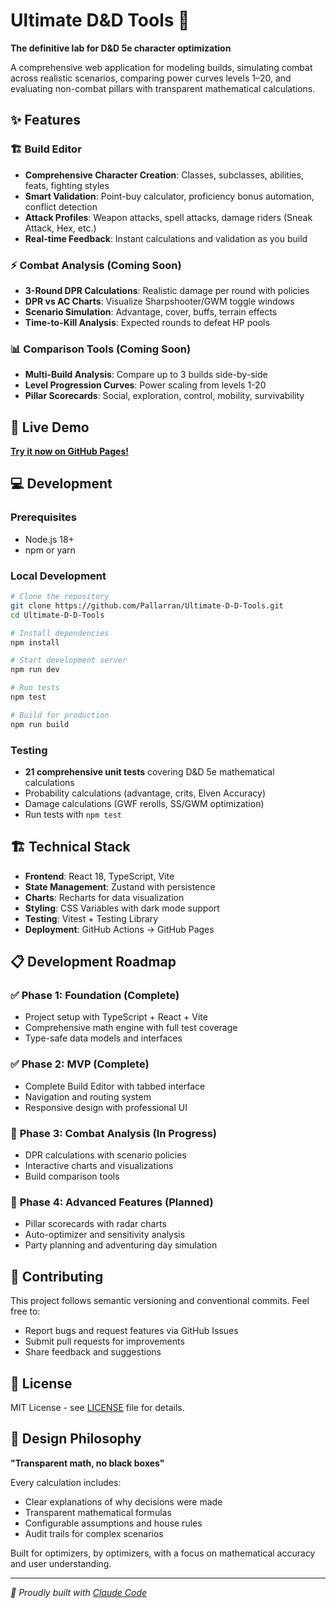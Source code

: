 # Ultimate D&D Tools 🎲

**The definitive lab for D&D 5e character optimization**

A comprehensive web application for modeling builds, simulating combat across realistic scenarios, comparing power curves levels 1–20, and evaluating non-combat pillars with transparent mathematical calculations.

## ✨ Features

### 🏗️ **Build Editor**
- **Comprehensive Character Creation**: Classes, subclasses, abilities, feats, fighting styles
- **Smart Validation**: Point-buy calculator, proficiency bonus automation, conflict detection
- **Attack Profiles**: Weapon attacks, spell attacks, damage riders (Sneak Attack, Hex, etc.)
- **Real-time Feedback**: Instant calculations and validation as you build

### ⚡ **Combat Analysis** (Coming Soon)
- **3-Round DPR Calculations**: Realistic damage per round with policies
- **DPR vs AC Charts**: Visualize Sharpshooter/GWM toggle windows
- **Scenario Simulation**: Advantage, cover, buffs, terrain effects
- **Time-to-Kill Analysis**: Expected rounds to defeat HP pools

### 📊 **Comparison Tools** (Coming Soon)
- **Multi-Build Analysis**: Compare up to 3 builds side-by-side
- **Level Progression Curves**: Power scaling from levels 1-20
- **Pillar Scorecards**: Social, exploration, control, mobility, survivability

## 🚀 Live Demo

**[Try it now on GitHub Pages!](https://pallarran.github.io/Ultimate-D-D-Tools/)**

## 💻 Development

### Prerequisites
- Node.js 18+ 
- npm or yarn

### Local Development
```bash
# Clone the repository
git clone https://github.com/Pallarran/Ultimate-D-D-Tools.git
cd Ultimate-D-D-Tools

# Install dependencies
npm install

# Start development server
npm run dev

# Run tests
npm test

# Build for production
npm run build
```

### Testing
- **21 comprehensive unit tests** covering D&D 5e mathematical calculations
- Probability calculations (advantage, crits, Elven Accuracy)
- Damage calculations (GWF rerolls, SS/GWM optimization)
- Run tests with `npm test`

## 🏗️ Technical Stack

- **Frontend**: React 18, TypeScript, Vite
- **State Management**: Zustand with persistence
- **Charts**: Recharts for data visualization  
- **Styling**: CSS Variables with dark mode support
- **Testing**: Vitest + Testing Library
- **Deployment**: GitHub Actions → GitHub Pages

## 📋 Development Roadmap

### ✅ **Phase 1: Foundation (Complete)**
- Project setup with TypeScript + React + Vite
- Comprehensive math engine with full test coverage
- Type-safe data models and interfaces

### ✅ **Phase 2: MVP (Complete)**
- Complete Build Editor with tabbed interface
- Navigation and routing system
- Responsive design with professional UI

### 🔄 **Phase 3: Combat Analysis (In Progress)**
- DPR calculations with scenario policies
- Interactive charts and visualizations
- Build comparison tools

### 🎯 **Phase 4: Advanced Features (Planned)**
- Pillar scorecards with radar charts
- Auto-optimizer and sensitivity analysis
- Party planning and adventuring day simulation

## 🤝 Contributing

This project follows semantic versioning and conventional commits. Feel free to:
- Report bugs and request features via GitHub Issues
- Submit pull requests for improvements
- Share feedback and suggestions

## 📄 License

MIT License - see [LICENSE](LICENSE) file for details.

## 🎯 Design Philosophy

**"Transparent math, no black boxes"**

Every calculation includes:
- Clear explanations of why decisions were made
- Transparent mathematical formulas
- Configurable assumptions and house rules
- Audit trails for complex scenarios

Built for optimizers, by optimizers, with a focus on mathematical accuracy and user understanding.

---

*🤖 Proudly built with [Claude Code](https://claude.ai/code)*